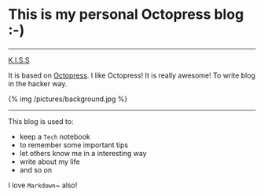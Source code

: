 # This is my personal Octopress blog :-)

---

[K.I.S.S](http://metooit.github.com)

It is based on [Octopress](http://octopress.org). I like Octopress! It is really awesome! To write blog in the hacker way.

{% img /pictures/background.jpg  %}

---

This blog is used to:
* keep a `Tech` notebook
* to remember some important tips
* let others know me in a interesting way
* write about my life
* and so on

I love `Markdown`~ also!
